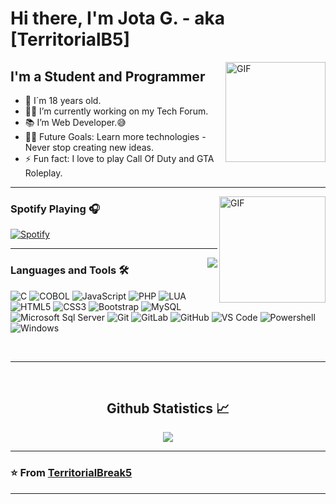 # Hi there, I'm Jota G. - aka [TerritorialB5]

<img align="right" alt="GIF" height="160px" src="https://media.giphy.com/media/du3J3cXyzhj75IOgvA/giphy.gif" />

## I'm a Student and Programmer  

- 👨‍ I´m 18 years old.
- 👨‍💻 I’m currently working on my Tech Forum.
- 📚 I’m Web Developer.😅
- 💪🏼 Future Goals: Learn more technologies - Never stop creating new ideas.
- ⚡ Fun fact: I love to play Call Of Duty and GTA Roleplay.

---

<img align="right" alt="GIF" height="170px" src="https://media.giphy.com/media/J5B1Y8QZnzXXbLQIBu/giphy.gif" />

### Spotify Playing 🎧

[![Spotify](https://novatorem.bgstatic.vercel.app/api/spotify)](https://open.spotify.com/user/l2dldl7co9fsyvyggmxo0q5f1)

---

<img align="right" src="http://estruyf-github.azurewebsites.net/api/VisitorHit?user=Bgstatic&repo=Bgstatic&countColorcountColor&countColor=%237B1E7B"/>


### Languages and Tools 🛠 

![C](http://img.shields.io/badge/-C-A8B9CC?style=flat-square&logo=c&logoColor=ffffff)
![COBOL](https://img.shields.io/badge/-COBOL-%231572B6?style=flat-square&logo=COBOLT)
![JavaScript](https://img.shields.io/badge/-JavaScript-%23F7DF1C?style=flat-square&logo=javascript&logoColor=000000&labelColor=%23F7DF1C&color=%23FFCE5A)
![PHP](https://img.shields.io/badge/-PHP-61DAFB?style=flat-square&logo=php&logoColor=ffffff)
![LUA](https://img.shields.io/badge/-LUA-61DAFB?style=flat-square&logo=lua&logoColor=ffffff)
![HTML5](https://img.shields.io/badge/-HTML5-%23E44D27?style=flat-square&logo=html5&logoColor=ffffff)
![CSS3](https://img.shields.io/badge/-CSS3-%231572B6?style=flat-square&logo=css3)
![Bootstrap](https://img.shields.io/badge/-Bootstrap-563D7C?style=flat-square&logo=Bootstrap)
![MySQL](https://img.shields.io/badge/-MySQL-FFCA28?style=flat-square&logo=mysql&logoColor=ffffff)
![Microsoft Sql Server](https://img.shields.io/badge/-Sql%20Server-CC2927?style=flat-square&logo=microsoft-sql-server&logoColor=ffffff)
![Git](https://img.shields.io/badge/-Git-%23F05032?style=flat-square&logo=git&logoColor=%23ffffff)
![GitLab](https://img.shields.io/badge/-GitLab-FCA121?style=flat-square&logo=gitlab)
![GitHub](https://img.shields.io/badge/-GitHub-181717?style=flat-square&logo=github)
![VS Code](http://img.shields.io/badge/-VS%20Code-007ACC?style=flat-square&logo=visual-studio-code&logoColor=ffffff)
![Powershell](http://img.shields.io/badge/-Powershell-5391FE?style=flat-square&logo=powershell&logoColor=ffffff)
![Windows](http://img.shields.io/badge/-Windows-0078D6?style=flat-square&logo=windows&logoColor=ffffff)

<br/>

---

<br/>

  <h2 align="center"> Github Statistics 📈 </h2>
  
  <div align="center"> 
    <a href="">
      <img align="center" src="https://github-readme-stats.vercel.app/api/top-langs/?username=TerritorialBreak5&theme=react&line_height=40&hide=css"/>
    </a>
</div

<br/>

---

### ⭐️ From [TerritorialBreak5](https://github.com/TerritorialBreak5) ### 

---

[Spotify]: https://open.spotify.com/user/11153360645

